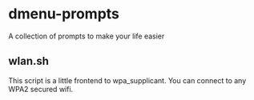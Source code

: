 # dmenu-prompts
A collection of prompts to make your life easier

## wlan.sh
This script is a little frontend to wpa_supplicant. You can connect to any WPA2 secured wifi.
